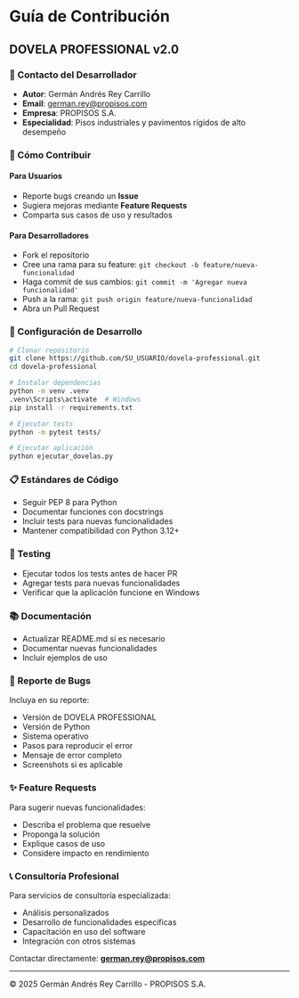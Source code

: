 # Guía de Contribución
## DOVELA PROFESSIONAL v2.0

### 📧 Contacto del Desarrollador
- **Autor**: Germán Andrés Rey Carrillo
- **Email**: german.rey@propisos.com
- **Empresa**: PROPISOS S.A.
- **Especialidad**: Pisos industriales y pavimentos rígidos de alto desempeño

### 🤝 Cómo Contribuir

#### Para Usuarios
- Reporte bugs creando un **Issue**
- Sugiera mejoras mediante **Feature Requests**
- Comparta sus casos de uso y resultados

#### Para Desarrolladores
- Fork el repositorio
- Cree una rama para su feature: `git checkout -b feature/nueva-funcionalidad`
- Haga commit de sus cambios: `git commit -m 'Agregar nueva funcionalidad'`
- Push a la rama: `git push origin feature/nueva-funcionalidad`
- Abra un Pull Request

### 🔧 Configuración de Desarrollo

```bash
# Clonar repositorio
git clone https://github.com/SU_USUARIO/dovela-professional.git
cd dovela-professional

# Instalar dependencias
python -m venv .venv
.venv\Scripts\activate  # Windows
pip install -r requirements.txt

# Ejecutar tests
python -m pytest tests/

# Ejecutar aplicación
python ejecutar_dovelas.py
```

### 📋 Estándares de Código
- Seguir PEP 8 para Python
- Documentar funciones con docstrings
- Incluir tests para nuevas funcionalidades
- Mantener compatibilidad con Python 3.12+

### 🧪 Testing
- Ejecutar todos los tests antes de hacer PR
- Agregar tests para nuevas funcionalidades
- Verificar que la aplicación funcione en Windows

### 📚 Documentación
- Actualizar README.md si es necesario
- Documentar nuevas funcionalidades
- Incluir ejemplos de uso

### 🐛 Reporte de Bugs
Incluya en su reporte:
- Versión de DOVELA PROFESSIONAL
- Versión de Python
- Sistema operativo
- Pasos para reproducir el error
- Mensaje de error completo
- Screenshots si es aplicable

### ✨ Feature Requests
Para sugerir nuevas funcionalidades:
- Describa el problema que resuelve
- Proponga la solución
- Explique casos de uso
- Considere impacto en rendimiento

### 📞 Consultoría Profesional
Para servicios de consultoría especializada:
- Análisis personalizados
- Desarrollo de funcionalidades específicas
- Capacitación en uso del software
- Integración con otros sistemas

Contactar directamente: **german.rey@propisos.com**

---
© 2025 Germán Andrés Rey Carrillo - PROPISOS S.A.
